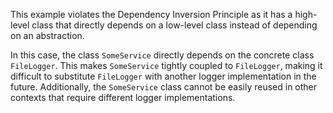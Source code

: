 This example violates the Dependency Inversion Principle as it has a high-level class that directly depends on a low-level class instead of depending on an abstraction.

In this case, the class `SomeService` directly depends on the concrete class `FileLogger`. This makes `SomeService` tightly coupled to `FileLogger`, making it difficult to substitute `FileLogger` with another logger implementation in the future. Additionally, the `SomeService` class cannot be easily reused in other contexts that require different logger implementations.
